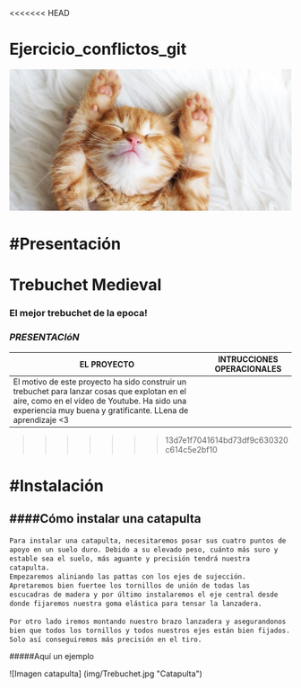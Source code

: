 <<<<<<< HEAD
# Ejercicio_conflictos_git

![Imagen gatete](img/gatege.jpeg "Gato bonito")


#Presentación
=======
# Trebuchet Medieval
### El mejor trebuchet de la epoca!

### *PRESENTACIóN*

 EL PROYECTO | INTRUCCIONES OPERACIONALES |
-------------| ----------------------------|
El motivo de este proyecto ha sido construir un trebuchet para lanzar cosas que explotan en el aire, como en el vídeo de Youtube. Ha sido una experiencia muy buena y gratificante. LLena de aprendizaje <3 | |
>>>>>>> 13d7e1f7041614bd73df9c630320c614c5e2bf10

#Instalación
===
####Cómo instalar una catapulta
---
~~~
Para instalar una catapulta, necesitaremos posar sus cuatro puntos de apoyo en un suelo duro. Debido a su elevado peso, cuánto más suro y estable sea el suelo, más aguante y precisión tendrá nuestra catapulta. 
Empezaremos aliniando las pattas con los ejes de sujección. Apretaremos bien fuertee los tornillos de unión de todas las escucadras de madera y por último instalaremos el eje central desde donde fijaremos nuestra goma elástica para tensar la lanzadera.

Por otro lado iremos montando nuestro brazo lanzadera y asegurandonos bien que todos los tornillos y todos nuestros ejes están bien fijados. Solo así conseguiremos más precisión en el tiro.

~~~
#####Aquí un ejemplo 


![Imagen catapulta] (img/Trebuchet.jpg "Catapulta")

